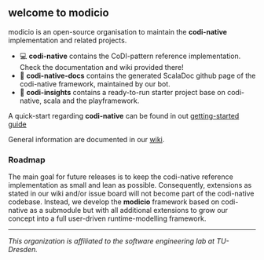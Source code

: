 ## welcome to modicio

modicio is an open-source organisation to maintain the **codi-native** implementation and related projects. 

* :computer: **codi-native** contains the CoDI-pattern reference implementation. Check the documentation and wiki provided there!
* :book: **codi-native-docs** contains the generated ScalaDoc github page of the codi-native framework, maintained by our bot.
* :rocket: **codi-insights** contains a ready-to-run starter project base on codi-native, scala and the playframework.

A quick-start regarding **codi-native** can be found in out [getting-started guide](https://github.com/modicio/codi-native/wiki/Getting-Started)

General information are documented in our [wiki](https://github.com/modicio/codi-native/wiki).

### Roadmap

The main goal for future releases is to keep the codi-native reference implementation as small and lean as possible. Consequently, extensions as stated in our wiki and/or issue board will not become part of the codi-native codebase. Instead, we develop the **modicio** framework based on codi-native as a submodule but with all additional extensions to grow our concept into a full user-driven runtime-modelling framework.

---

*This organization is affiliated to the software engineering lab at TU-Dresden.*
<!--

**Here are some ideas to get you started:**

🙋‍♀️ A short introduction - what is your organization all about?
🌈 Contribution guidelines - how can the community get involved?
👩‍💻 Useful resources - where can the community find your docs? Is there anything else the community should know?
🍿 Fun facts - what does your team eat for breakfast?
🧙 Remember, you can do mighty things with the power of [Markdown](https://docs.github.com/github/writing-on-github/getting-started-with-writing-and-formatting-on-github/basic-writing-and-formatting-syntax)
-->
